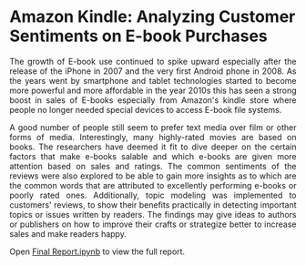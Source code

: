  # Amazon Kindle: Analyzing Customer Sentiments on E-book Purchases

<p align="justify">The growth of E-book use continued to spike upward especially after the release of the iPhone in 2007 and the very first Android phone in 2008. As the years went by smartphone and tablet technologies started to become more powerful and more affordable in the year 2010s this has seen a strong boost in sales of E-books especially from Amazon's kindle store where people no longer needed special devices to access E-book file systems.</p>

<p align="justify">A good number of people still seem to prefer text media over film or other forms of media. Interestingly, many highly-rated movies are based on books. The researchers have deemed it fit to dive deeper on the certain factors that make e-books salable and which e-books are given more attention based on sales and ratings. The common sentiments of the reviews were also explored to be able to gain more insights as to which are the common words that are attributed to excellently performing e-books or poorly rated ones. Additionally, topic modeling was implemented to customers' reviews, to show their benefits practically in detecting important topics or issues written by readers. The findings may give ideas to authors or publishers on how to improve their crafts or strategize better to increase sales and make readers happy.</p>

Open <a href="https://github.com/jazeljayme/Analyzing-Customer-Sentiments-on-Amazon-Purchases-through-Dimensionality-Reduction-Technique-part1/blob/master/Final%20Report.ipynb">Final Report.ipynb</a> to view the full report.
